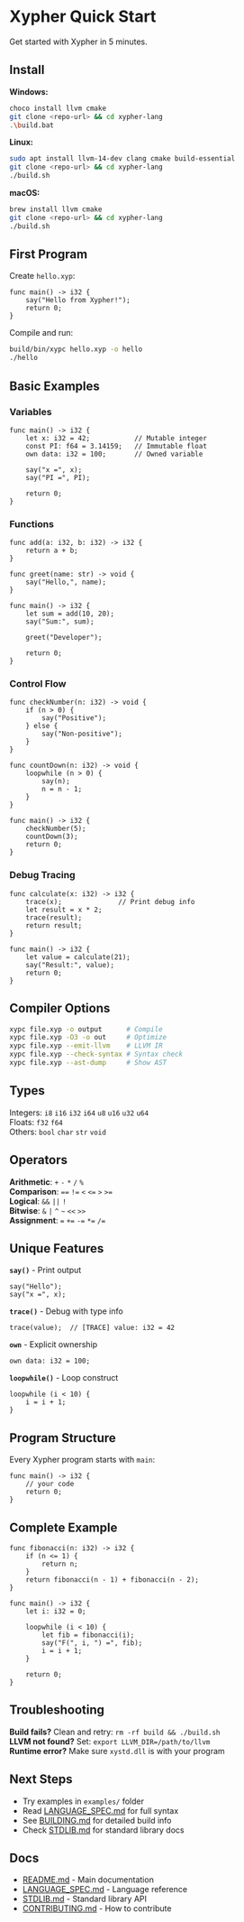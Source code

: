 # Xypher Quick Start

Get started with Xypher in 5 minutes.

## Install

**Windows:**
```bash
choco install llvm cmake
git clone <repo-url> && cd xypher-lang
.\build.bat
```

**Linux:**
```bash
sudo apt install llvm-14-dev clang cmake build-essential
git clone <repo-url> && cd xypher-lang
./build.sh
```

**macOS:**
```bash
brew install llvm cmake
git clone <repo-url> && cd xypher-lang
./build.sh
```

## First Program

Create `hello.xyp`:
```xypher
func main() -> i32 {
    say("Hello from Xypher!");
    return 0;
}
```

Compile and run:
```bash
build/bin/xypc hello.xyp -o hello
./hello
```

## Basic Examples

### Variables

```xypher
func main() -> i32 {
    let x: i32 = 42;           // Mutable integer
    const PI: f64 = 3.14159;   // Immutable float
    own data: i32 = 100;       // Owned variable
    
    say("x =", x);
    say("PI =", PI);
    
    return 0;
}
```

### Functions

```xypher
func add(a: i32, b: i32) -> i32 {
    return a + b;
}

func greet(name: str) -> void {
    say("Hello,", name);
}

func main() -> i32 {
    let sum = add(10, 20);
    say("Sum:", sum);
    
    greet("Developer");
    
    return 0;
}
```

### Control Flow

```xypher
func checkNumber(n: i32) -> void {
    if (n > 0) {
        say("Positive");
    } else {
        say("Non-positive");
    }
}

func countDown(n: i32) -> void {
    loopwhile (n > 0) {
        say(n);
        n = n - 1;
    }
}

func main() -> i32 {
    checkNumber(5);
    countDown(3);
    return 0;
}
```

### Debug Tracing

```xypher
func calculate(x: i32) -> i32 {
    trace(x);              // Print debug info
    let result = x * 2;
    trace(result);
    return result;
}

func main() -> i32 {
    let value = calculate(21);
    say("Result:", value);
    return 0;
}
```

## Compiler Options

```bash
xypc file.xyp -o output      # Compile
xypc file.xyp -O3 -o out     # Optimize
xypc file.xyp --emit-llvm    # LLVM IR
xypc file.xyp --check-syntax # Syntax check
xypc file.xyp --ast-dump     # Show AST
```

## Types

Integers: `i8` `i16` `i32` `i64` `u8` `u16` `u32` `u64`  
Floats: `f32` `f64`  
Others: `bool` `char` `str` `void`

## Operators

**Arithmetic**: `+` `-` `*` `/` `%`  
**Comparison**: `==` `!=` `<` `<=` `>` `>=`  
**Logical**: `&&` `||` `!`  
**Bitwise**: `&` `|` `^` `~` `<<` `>>`  
**Assignment**: `=` `+=` `-=` `*=` `/=`

## Unique Features

**`say()`** - Print output
```xypher
say("Hello");
say("x =", x);
```

**`trace()`** - Debug with type info
```xypher
trace(value);  // [TRACE] value: i32 = 42
```

**`own`** - Explicit ownership
```xypher
own data: i32 = 100;
```

**`loopwhile()`** - Loop construct
```xypher
loopwhile (i < 10) {
    i = i + 1;
}
```

## Program Structure

Every Xypher program starts with `main`:
```xypher
func main() -> i32 {
    // your code
    return 0;
}
```

## Complete Example

```xypher
func fibonacci(n: i32) -> i32 {
    if (n <= 1) {
        return n;
    }
    return fibonacci(n - 1) + fibonacci(n - 2);
}

func main() -> i32 {
    let i: i32 = 0;
    
    loopwhile (i < 10) {
        let fib = fibonacci(i);
        say("F(", i, ") =", fib);
        i = i + 1;
    }
    
    return 0;
}
```

## Troubleshooting

**Build fails?** Clean and retry: `rm -rf build && ./build.sh`  
**LLVM not found?** Set: `export LLVM_DIR=/path/to/llvm`  
**Runtime error?** Make sure `xystd.dll` is with your program

## Next Steps

- Try examples in `examples/` folder
- Read [LANGUAGE_SPEC.md](LANGUAGE_SPEC.md) for full syntax
- See [BUILDING.md](BUILDING.md) for detailed build info
- Check [STDLIB.md](STDLIB.md) for standard library docs

## Docs

- [README.md](README.md) - Main documentation
- [LANGUAGE_SPEC.md](LANGUAGE_SPEC.md) - Language reference
- [STDLIB.md](STDLIB.md) - Standard library API
- [CONTRIBUTING.md](CONTRIBUTING.md) - How to contribute

